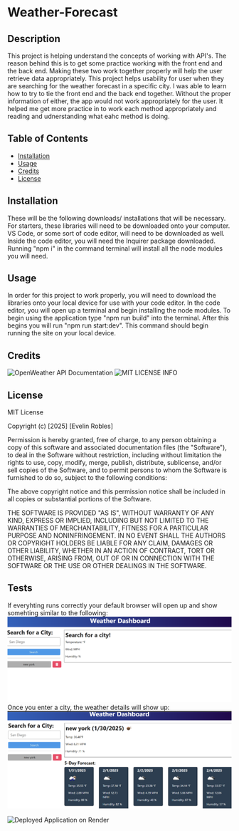 # Weather-Forecast

## Description

This project is helping understand the concepts of working with API's. The reason behind this is to get some practice working with the front end and the back end. Making these two work together properly will help the user retrieve data appropriately. This project helps usability for user when they are searching for the weather forecast in a specific city. I was able to learn how to try to tie the front end and the back end together. Without the proper information of either, the app would not work appropriately for the user. It helped me get more practice in to work each method appropriately and reading and udnerstanding what eahc method is doing. 

## Table of Contents 

- [Installation](#installation)
- [Usage](#usage)
- [Credits](#credits)
- [License](#license)

## Installation

These will be the following downloads/ installations that will be necessary. For starters, these libraries will need to be downloaded onto your computer. VS Code, or some sort of code editor, will need to be downloaded as well. Inside the code editor, you will need the Inquirer package downloaded. Running "npm i" in the command terminal will install all the node modules you will need. 

## Usage

In order for this project to work properly, you will need to download the libraries onto your local device for use with your code editor. In the code editor, you will open up a terminal and begin installing the node modules. To begin using the application type "npm run build" into the terminal. After this begins you will run "npm run start:dev". This command should begin running the site on your local device.
  
## Credits

![OpenWeather API Documentation](https://openweathermap.org/api)
![MIT LICENSE INFO](https://choosealicense.com/licenses/mit/#)

## License

MIT License

Copyright (c) [2025] [Evelin Robles]

Permission is hereby granted, free of charge, to any person obtaining a copy
of this software and associated documentation files (the "Software"), to deal
in the Software without restriction, including without limitation the rights
to use, copy, modify, merge, publish, distribute, sublicense, and/or sell
copies of the Software, and to permit persons to whom the Software is
furnished to do so, subject to the following conditions:

The above copyright notice and this permission notice shall be included in all
copies or substantial portions of the Software.

THE SOFTWARE IS PROVIDED "AS IS", WITHOUT WARRANTY OF ANY KIND, EXPRESS OR
IMPLIED, INCLUDING BUT NOT LIMITED TO THE WARRANTIES OF MERCHANTABILITY,
FITNESS FOR A PARTICULAR PURPOSE AND NONINFRINGEMENT. IN NO EVENT SHALL THE
AUTHORS OR COPYRIGHT HOLDERS BE LIABLE FOR ANY CLAIM, DAMAGES OR OTHER
LIABILITY, WHETHER IN AN ACTION OF CONTRACT, TORT OR OTHERWISE, ARISING FROM,
OUT OF OR IN CONNECTION WITH THE SOFTWARE OR THE USE OR OTHER DEALINGS IN THE
SOFTWARE.

## Tests

If everyhting runs correctly your default browser will open up and show somehting similar to the following:
![Prompt Weather Page](assets/images/Weather.png)
Once you enter a city, the weather details will show up:
![Forecast Example](assets/images/Forecast.png)


![Deployed Application on Render](https://weather-forecast-wq29.onrender.com)

